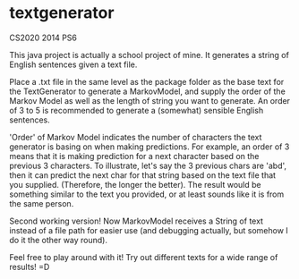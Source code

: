 textgenerator
=============

CS2020 2014 PS6

This java project is actually a school project of mine. It generates a string of English sentences given a text file.

Place a .txt file in the same level as the package folder as the base text for the TextGenerator to generate a MarkovModel, and supply the order of the Markov Model as well as the length of string you want to generate. An order of 3 to 5 is recommended to generate a (somewhat) sensible English sentences.

'Order' of Markov Model indicates the number of characters the text generator is basing on when making predictions. For example, an order of 3 means that it is making prediction for a next character based on the previous 3 characters. To illustrate, let's say the 3 previous chars are 'abd', then it can predict the next char for that string based on the text file that you supplied. (Therefore, the longer the better). The result would be something similar to the text you provided, or at least sounds like it is from the same person.

Second working version! Now MarkovModel receives a String of text instead of a file path for easier use (and debugging actually, but somehow I do it the other way round).

Feel free to play around with it! Try out different texts for a wide range of results! =D
